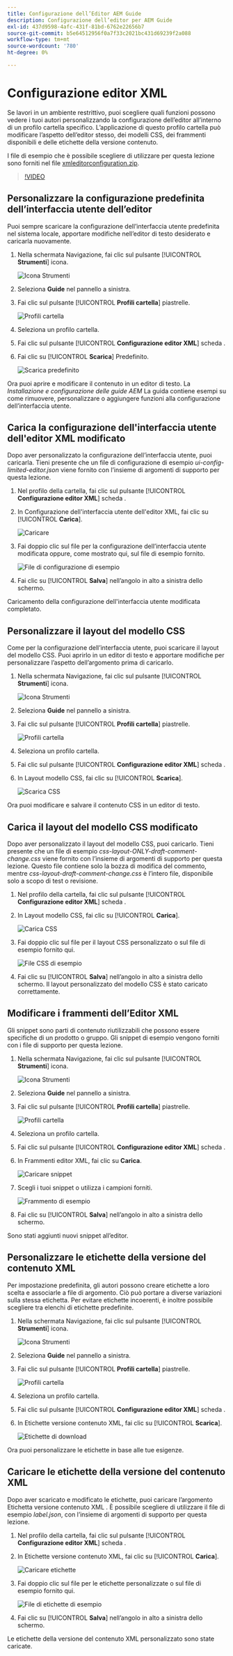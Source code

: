 ```yaml
---
title: Configurazione dell’Editor AEM Guide
description: Configurazione dell’editor per AEM Guide
exl-id: 437d9598-4afc-431f-81bd-6762e22656b7
source-git-commit: b5e64512956f0a7f33c2021bc431d69239f2a088
workflow-type: tm+mt
source-wordcount: '780'
ht-degree: 0%

---
```


# Configurazione editor XML

Se lavori in un ambiente restrittivo, puoi scegliere quali funzioni possono vedere i tuoi autori personalizzando la configurazione dell’editor all’interno di un profilo cartella specifico. L’applicazione di questo profilo cartella può modificare l’aspetto dell’editor stesso, dei modelli CSS, dei frammenti disponibili e delle etichette della versione contenuto.

I file di esempio che è possibile scegliere di utilizzare per questa lezione sono forniti nel file [xmleditorconfiguration.zip](assets/xmleditorconfiguration.zip).

>[!VIDEO](https://video.tv.adobe.com/v/342762)

## Personalizzare la configurazione predefinita dell’interfaccia utente dell’editor

Puoi sempre scaricare la configurazione dell’interfaccia utente predefinita nel sistema locale, apportare modifiche nell’editor di testo desiderato e caricarla nuovamente.

1. Nella schermata Navigazione, fai clic sul pulsante [!UICONTROL **Strumenti**] icona.

   ![Icona Strumenti](images/reuse/tools-icon.png)

2. Seleziona **Guide** nel pannello a sinistra.

3. Fai clic sul pulsante [!UICONTROL **Profili cartella**] piastrelle.

   ![Profili cartella](images/reuse/folder-profiles-tile.png)

4. Seleziona un profilo cartella.

5. Fai clic sul pulsante [!UICONTROL **Configurazione editor XML**] scheda .

6. Fai clic su [!UICONTROL **Scarica**] Predefinito.

   ![Scarica predefinito](images/lesson-4/download-default.png)

Ora puoi aprire e modificare il contenuto in un editor di testo. La _Installazione e configurazione delle guide AEM_ La guida contiene esempi su come rimuovere, personalizzare o aggiungere funzioni alla configurazione dell’interfaccia utente.

## Carica la configurazione dell&#39;interfaccia utente dell&#39;editor XML modificato

Dopo aver personalizzato la configurazione dell’interfaccia utente, puoi caricarla. Tieni presente che un file di configurazione di esempio _ui-config-limited-editor.json_ viene fornito con l’insieme di argomenti di supporto per questa lezione.

1. Nel profilo della cartella, fai clic sul pulsante [!UICONTROL **Configurazione editor XML**] scheda .

2. In Configurazione dell&#39;interfaccia utente dell&#39;editor XML, fai clic su [!UICONTROL **Carica**].

   ![Caricare](images/lesson-4/upload.png)

3. Fai doppio clic sul file per la configurazione dell’interfaccia utente modificata oppure, come mostrato qui, sul file di esempio fornito.

   ![File di configurazione di esempio](images/lesson-4/sample-config-file.png)

4. Fai clic su [!UICONTROL **Salva**] nell’angolo in alto a sinistra dello schermo.

Caricamento della configurazione dell&#39;interfaccia utente modificata completato.

## Personalizzare il layout del modello CSS

Come per la configurazione dell’interfaccia utente, puoi scaricare il layout del modello CSS. Puoi aprirlo in un editor di testo e apportare modifiche per personalizzare l’aspetto dell’argomento prima di caricarlo.

1. Nella schermata Navigazione, fai clic sul pulsante [!UICONTROL **Strumenti**] icona.

   ![Icona Strumenti](images/reuse/tools-icon.png)

2. Seleziona **Guide** nel pannello a sinistra.

3. Fai clic sul pulsante [!UICONTROL **Profili cartella**] piastrelle.

   ![Profili cartella](images/reuse/folder-profiles-tile.png)

4. Seleziona un profilo cartella.

5. Fai clic sul pulsante [!UICONTROL **Configurazione editor XML**] scheda .

6. In Layout modello CSS, fai clic su [!UICONTROL **Scarica**].

   ![Scarica CSS](images/lesson-4/download-css.png)

Ora puoi modificare e salvare il contenuto CSS in un editor di testo.

## Carica il layout del modello CSS modificato

Dopo aver personalizzato il layout del modello CSS, puoi caricarlo. Tieni presente che un file di esempio _css-layout-ONLY-draft-comment-change.css_ viene fornito con l’insieme di argomenti di supporto per questa lezione. Questo file contiene solo la bozza di modifica del commento, mentre _css-layout-draft-comment-change.css_ è l’intero file, disponibile solo a scopo di test o revisione.

1. Nel profilo della cartella, fai clic sul pulsante [!UICONTROL **Configurazione editor XML**] scheda .

2. In Layout modello CSS, fai clic su [!UICONTROL **Carica**].

   ![Carica CSS](images/lesson-4/upload-css.png)

3. Fai doppio clic sul file per il layout CSS personalizzato o sul file di esempio fornito qui.

   ![File CSS di esempio](images/lesson-4/sample-css-file.png)

4. Fai clic su [!UICONTROL **Salva**] nell’angolo in alto a sinistra dello schermo.
Il layout personalizzato del modello CSS è stato caricato correttamente.

## Modificare i frammenti dell’Editor XML

Gli snippet sono parti di contenuto riutilizzabili che possono essere specifiche di un prodotto o gruppo. Gli snippet di esempio vengono forniti con i file di supporto per questa lezione.

1. Nella schermata Navigazione, fai clic sul pulsante [!UICONTROL **Strumenti**] icona.

   ![Icona Strumenti](images/reuse/tools-icon.png)

2. Seleziona **Guide** nel pannello a sinistra.

3. Fai clic sul pulsante [!UICONTROL **Profili cartella**] piastrelle.

   ![Profili cartella](images/reuse/folder-profiles-tile.png)

4. Seleziona un profilo cartella.

5. Fai clic sul pulsante [!UICONTROL **Configurazione editor XML**] scheda .

6. In Frammenti editor XML, fai clic su **Carica**.

   ![Caricare snippet](images/lesson-4/upload-snippets.png)

7. Scegli i tuoi snippet o utilizza i campioni forniti.

   ![Frammento di esempio](images/lesson-4/sample-snippet.png)

8. Fai clic su [!UICONTROL **Salva**] nell’angolo in alto a sinistra dello schermo.

Sono stati aggiunti nuovi snippet all’editor.

## Personalizzare le etichette della versione del contenuto XML

Per impostazione predefinita, gli autori possono creare etichette a loro scelta e associarle a file di argomento. Ciò può portare a diverse variazioni sulla stessa etichetta. Per evitare etichette incoerenti, è inoltre possibile scegliere tra elenchi di etichette predefinite.

1. Nella schermata Navigazione, fai clic sul pulsante [!UICONTROL **Strumenti**] icona.

   ![Icona Strumenti](images/reuse/tools-icon.png)

2. Seleziona **Guide** nel pannello a sinistra.

3. Fai clic sul pulsante [!UICONTROL **Profili cartella**] piastrelle.

   ![Profili cartella](images/reuse/folder-profiles-tile.png)

4. Seleziona un profilo cartella.

5. Fai clic sul pulsante [!UICONTROL **Configurazione editor XML**] scheda .

6. In Etichette versione contenuto XML, fai clic su [!UICONTROL **Scarica**].

   ![Etichette di download](images/lesson-4/download-labels.png)

Ora puoi personalizzare le etichette in base alle tue esigenze.

## Caricare le etichette della versione del contenuto XML

Dopo aver scaricato e modificato le etichette, puoi caricare l’argomento Etichetta versione contenuto XML . È possibile scegliere di utilizzare il file di esempio _label.json_, con l’insieme di argomenti di supporto per questa lezione.

1. Nel profilo della cartella, fai clic sul pulsante [!UICONTROL **Configurazione editor XML**] scheda .

2. In Etichette versione contenuto XML, fai clic su [!UICONTROL **Carica**].

   ![Caricare etichette](images/lesson-4/upload-labels.png)

3. Fai doppio clic sul file per le etichette personalizzate o sul file di esempio fornito qui.

   ![File di etichette di esempio](images/lesson-4/sample-labels-file.png)

4. Fai clic su [!UICONTROL **Salva**] nell’angolo in alto a sinistra dello schermo.

Le etichette della versione del contenuto XML personalizzato sono state caricate.
